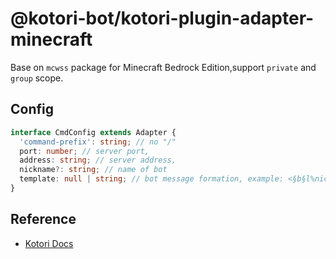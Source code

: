 # @kotori-bot/kotori-plugin-adapter-minecraft

Base on `mcwss` package for Minecraft Bedrock Edition,support `private` and `group` scope.

## Config

```typescript
interface CmdConfig extends Adapter {
  'command-prefix': string; // no "/"
  port: number; // server port,
  address: string; // server address,
  nickname?: string; // name of bot
  template: null | string; // bot message formation, example: <§b§l%nickname%§f> §a%msg%§f
}
```

## Reference

- [Kotori Docs](https://kotori.js.org/)
